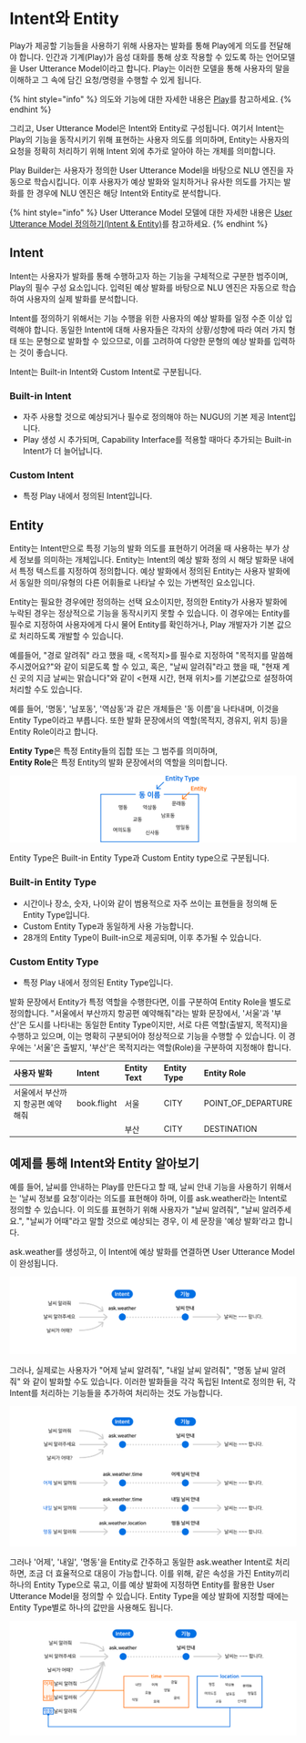 # Intent와 Entity

Play가 제공할 기능들을 사용하기 위해 사용자는 발화를 통해 Play에게 의도를 전달해야 합니다. 인간과 기계\(Play\)가 음성 대화를 통해 상호 작용할 수 있도록 하는 언어모델을 User Utterance Model이라고 합니다. Play는 이러한 모델을 통해 사용자의 말을 이해하고 그 속에 담긴 요청/명령을 수행할 수 있게 됩니다.

{% hint style="info" %}
의도와 기능에 대한 자세한 내용은 [Play](intents-and-entities.md)를 참고하세요.
{% endhint %}

그리고, User Utterance Model은 Intent와 Entity로 구성됩니다. 여기서 Intent는 Play의 기능을 동작시키기 위해 표현하는 사용자 의도를 의미하며, Entity는 사용자의 요청을 정확히 처리하기 위해 Intent 외에 추가로 알아야 하는 개체를 의미합니다.

Play Builder는 사용자가 정의한 User Utterance Model을 바탕으로 NLU 엔진을 자동으로 학습시킵니다. 이후 사용자가 예상 발화와 일치하거나 유사한 의도를 가지는 발화를 한 경우에 NLU 엔진은 해당 Intent와 Entity로 분석합니다.

{% hint style="info" %}
User Utterance Model 모델에 대한 자세한 내용은 [User Utterance Model 정의하기\(Intent & Entity\)](../define-user-utterance-model/)를 참고하세요.
{% endhint %}

## Intent

Intent는 사용자가 발화를 통해 수행하고자 하는 기능을 구체적으로 구분한 범주이며, Play의 필수 구성 요소입니다. 입력된 예상 발화를 바탕으로 NLU 엔진은 자동으로 학습하여 사용자의 실제 발화를 분석합니다.

Intent를 정의하기 위해서는 기능 수행을 위한 사용자의 예상 발화를 일정 수준 이상 입력해야 합니다. 동일한 Intent에 대해 사용자들은 각자의 상황/성향에 따라 여러 가지 형태 또는 문형으로 발화할 수 있으므로, 이를 고려하여 다양한 문형의 예상 발화를 입력하는 것이 좋습니다.

Intent는 Built-in Intent와 Custom Intent로 구분됩니다.

### Built-in Intent

* 자주 사용할 것으로 예상되거나 필수로 정의해야 하는 NUGU의 기본 제공 Intent입니다.
* Play 생성 시 추가되며, Capability Interface를 적용할 때마다 추가되는 Built-in Intent가 더 늘어납니다.

### Custom Intent

* 특정 Play 내에서 정의된 Intent입니다.

## Entity

Entity는 Intent만으로 특정 기능의 발화 의도를 표현하기 어려울 때 사용하는 부가 상세 정보를 의미하는 개체입니다. Entity는 Intent의 예상 발화 정의 시 해당 발화문 내에서 특정 텍스트를 지정하여 정의합니다. 예상 발화에서 정의된 Entity는 사용자 발화에서 동일한 의미/유형의 다른 어휘들로 나타날 수 있는 가변적인 요소입니다.

Entity는 필요한 경우에만 정의하는 선택 요소이지만, 정의한 Entity가 사용자 발화에 누락된 경우는 정상적으로 기능을 동작시키지 못할 수 있습니다. 이 경우에는 Entity를 필수로 지정하여 사용자에게 다시 물어 Entity를 확인하거나, Play 개발자가 기본 값으로 처리하도록 개발할 수 있습니다.

예를들어, "경로 알려줘" 라고 했을 때, &lt;목적지&gt;를 필수로 지정하여 "목적지를 말씀해주시겠어요?"와 같이 되묻도록 할 수 있고, 혹은, "날씨 알려줘"라고 했을 때, "현재 계신 곳의 지금 날씨는 맑습니다"와 같이 &lt;현재 시간, 현재 위치&gt;를 기본값으로 설정하여 처리할 수도 있습니다.

예를 들어, '명동', '남포동', '역삼동'과 같은 개체들은 '동 이름'을 나타내며, 이것을 Entity Type이라고 부릅니다. 또한 발화 문장에서의 역할\(목적지, 경유지, 위치 등\)을 Entity Role이라고 합니다.

**Entity Type**은 특정 Entity들의 집합 또는 그 범주를 의미하며,  
**Entity Role**은 특정 Entity의 발화 문장에서의 역할을 의미합니다.

![](../../../.gitbook/assets/assets_ch1_112_01-1%20%282%29%20%282%29%20%282%29%20%283%29%20%283%29%20%283%29%20%283%29%20%283%29.png)

Entity Type은 Built-in Entity Type과 Custom Entity type으로 구분됩니다.

### Built-in Entity Type

* 시간이나 장소, 숫자, 나이와 같이 범용적으로 자주 쓰이는 표현들을 정의해 둔 Entity Type입니다.
* Custom Entity Type과 동일하게 사용 가능합니다.
* 28개의 Entity Type이 Built-in으로 제공되며, 이후 추가될 수 있습니다.

### Custom Entity Type

* 특정 Play 내에서 정의된 Entity Type입니다.

발화 문장에서 Entity가 특정 역할을 수행한다면, 이를 구분하여 Entity Role을 별도로 정의합니다. "서울에서 부산까지 항공편 예약해줘"라는 발화 문장에서, '서울'과 '부산'은 도시를 나타내는 동일한 Entity Type이지만, 서로 다른 역할\(출발지, 목적지\)을 수행하고 있으며, 이는 명확히 구분되어야 정상적으로 기능을 수행할 수 있습니다. 이 경우에는 '서울'은 출발지, '부산'은 목적지라는 역할\(Role\)을 구분하여 지정해야 합니다.

| 사용자 발화 | Intent | Entity Text | Entity Type | Entity Role |
| :--- | :--- | :--- | :--- | :--- |
| 서울에서 부산까지 항공편 예약해줘 | book.flight | 서울 | CITY | POINT\_OF\_DEPARTURE |
|  |  | 부산 | CITY | DESTINATION |

## 예제를 통해 Intent와 Entity 알아보기

예를 들어, 날씨를 안내하는 Play를 만든다고 할 때, 날씨 안내 기능을 사용하기 위해서는 '날씨 정보를 요청'이라는 의도를 표현해야 하며, 이를 ask.weather라는 Intent로 정의할 수 있습니다. 이 의도를 표현하기 위해 사용자가 "날씨 알려줘", "날씨 알려주세요.", "날씨가 어때"라고 말할 것으로 예상되는 경우, 이 세 문장을 '예상 발화'라고 합니다.

ask.weather를 생성하고, 이 Intent에 예상 발화를 연결하면 User Utterance Model이 완성됩니다.

![](../../../.gitbook/assets/assets_ch1_112_02.png)

그러나, 실제로는 사용자가 "어제 날씨 알려줘", "내일 날씨 알려줘", "명동 날씨 알려줘" 와 같이 발화할 수도 있습니다. 이러한 발화들을 각각 독립된 Intent로 정의한 뒤, 각 Intent를 처리하는 기능들을 추가하여 처리하는 것도 가능합니다.

![](../../../.gitbook/assets/assets_ch1_112_03%20%281%29.png)

그러나 '어제', '내일', '명동'을 Entity로 간주하고 동일한 ask.weather Intent로 처리하면, 조금 더 효율적으로 대응이 가능합니다. 이를 위해, 같은 속성을 가진 Entity끼리 하나의 Entity Type으로 묶고, 이를 예상 발화에 지정하면 Entity를 활용한 User Utterance Model을 정의할 수 있습니다. Entity Type을 예상 발화에 지정할 때에는 Entity Type별로 하나의 값만을 사용해도 됩니다.

![](../../../.gitbook/assets/assets_ch1_112_04%20%281%29.png)

